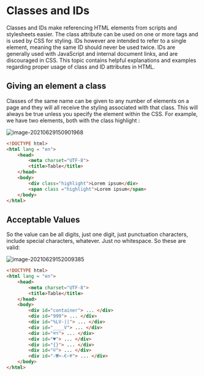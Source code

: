 # Classes and IDs

Classes and IDs make referencing HTML elements from scripts and stylesheets easier. The class attribute can be
used on one or more tags and is used by CSS for styling. IDs however are intended to refer to a single element,
meaning the same ID should never be used twice. IDs are generally used with JavaScript and internal document
links, and are discouraged in CSS. This topic contains helpful explanations and examples regarding proper usage of
class and ID attributes in HTML.

## Giving an element a class

Classes of the same name can be given to any number of elements on a page and they will all receive the styling
associated with that class. This will always be true unless you specify the element within the CSS.
For example, we have two elements, both with the class highlight :

![image-20210629150901968](/home/aidyn/snap/typora/39/.config/Typora/typora-user-images/image-20210629150901968.png)

```html
<!DOCTYPE html>
<html lang = "en">
    <head>
        <meta charset="UTF-8">
        <title>Table</title>
    </head>
    <body>
        <div class="highlight">Lorem ipsum</div>
        <span class ="highlight">Lorem ipsum</span>
    </body>
</html>
```

## Acceptable Values

So the value can be all digits, just one digit, just punctuation characters, include special characters, whatever. Just
no whitespace.
So these are valid:

![image-20210629152009385](/home/aidyn/snap/typora/39/.config/Typora/typora-user-images/image-20210629152009385.png)

```html
<!DOCTYPE html>
<html lang = "en">
    <head>
        <meta charset="UTF-8">
        <title>Table</title>
    </head>
    <body>
        <div id="container"> ... </div>
        <div id="999"> ... </div>
        <div id="%LV-||"> ... </div>
        <div id="____V"> ... </div>
        <div id="⌘⌥"> ... </div>
        <div id="♥"> ... </div>
        <div id="{}"> ... </div>
        <div id="©"> ... </div>
        <div id="♤₩¤☆€~¥"> ... </div>
    </body>
</html>
```

